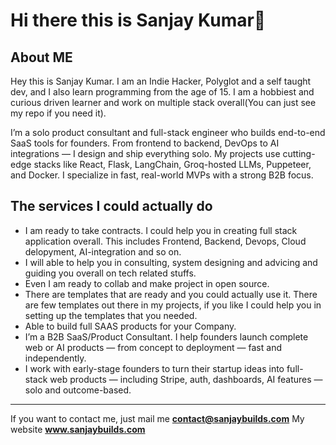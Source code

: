 # Hi there this is Sanjay Kumar👋

## **About ME**

Hey this is Sanjay Kumar. I am an Indie Hacker, Polyglot and a self taught dev, and I also learn programming from the age of 15. I am a hobbiest and curious driven learner and work on multiple stack overall(You can just see my repo if you need it).

I’m a solo product consultant and full-stack engineer who builds end-to-end SaaS tools for founders.
From frontend to backend, DevOps to AI integrations — I design and ship everything solo.
My projects use cutting-edge stacks like React, Flask, LangChain, Groq-hosted LLMs, Puppeteer, and Docker.
I specialize in fast, real-world MVPs with a strong B2B focus.


## **The services I could actually do**

- I am ready to take contracts. I could help you in creating full stack application overall. This includes Frontend, Backend, Devops, Cloud delopyment, AI-integration and so on.
- I will able to help you in consulting, system designing and advicing and guiding you overall on tech related stuffs.
- Even I am ready to collab and make project in open source.
- There are templates that are ready and you could actually use it. There are few templates out there in my projects, if you like I could help you in setting up the templates that you needed.
- Able to build full SAAS products for your Company.
- I’m a B2B SaaS/Product Consultant. I help founders launch complete web or AI products — from concept to deployment — fast and independently.
- I work with early-stage founders to turn their startup ideas into full-stack web products — including Stripe, auth, dashboards, AI features — solo and outcome-based.

---


If you want to contact me, just mail me **contact@sanjaybuilds.com**
My website **www.sanjaybuilds.com**
